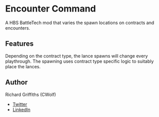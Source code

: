 # Encounter Command

A HBS BattleTech mod that varies the spawn locations on contracts and encounters.

## Features

Depending on the contract type, the lance spawns will change every playthrough. The spawning uses contract type specific logic to suitably place the lances.

## Author

Richard Griffiths (CWolf)
  * [Twitter](https://twitter.com/CWolf)
  * [LinkedIn](https://www.linkedin.com/in/richard-griffiths-436b7a19/)